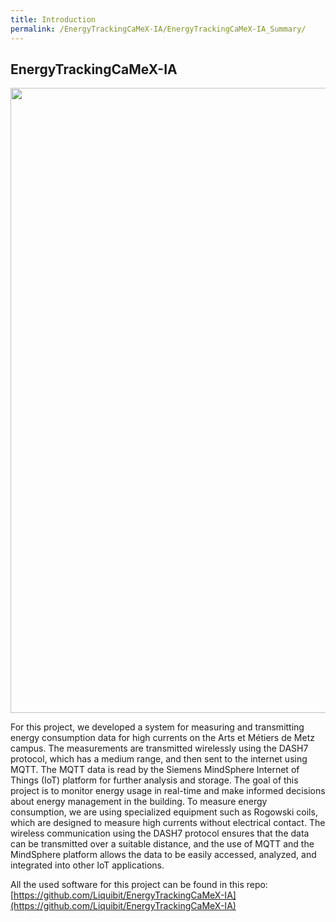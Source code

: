 ```yaml
---
title: Introduction
permalink: /EnergyTrackingCaMeX-IA/EnergyTrackingCaMeX-IA_Summary/
---
```


## EnergyTrackingCaMeX-IA

<img src="{{ site.baseurl }}\assets\img\energyTrackingCaMeX-IA\camex_energy_diagram.png" width="1000"/>

For this project, we developed a system for measuring and transmitting energy consumption data for high currents on the Arts et Métiers de Metz campus. The measurements are transmitted wirelessly using the DASH7 protocol, which has a medium range, and then sent to the internet using MQTT. The MQTT data is read by the Siemens MindSphere Internet of Things (IoT) platform for further analysis and storage. The goal of this project is to monitor energy usage in real-time and make informed decisions about energy management in the building.
To measure energy consumption, we are using specialized equipment such as Rogowski coils, which are designed to measure high currents without electrical contact. The wireless communication using the DASH7 protocol ensures that the data can be transmitted over a suitable distance, and the use of MQTT and the MindSphere platform allows the data to be easily accessed, analyzed, and integrated into other IoT applications.

All the used software for this project can be found in this repo: [https://github.com/Liquibit/EnergyTrackingCaMeX-IA](https://github.com/Liquibit/EnergyTrackingCaMeX-IA)